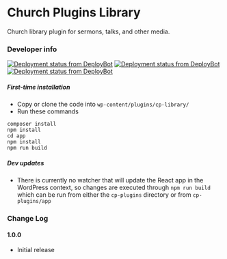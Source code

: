 # Church Plugins Library
Church library plugin for sermons, talks, and other media.

### Developer info ###
[![Deployment status from DeployBot](https://iwitness-design.deploybot.com/badge/02267418037485/200896.svg)](https://iwitness-design.deploybot.com/)
[![Deployment status from DeployBot](https://iwitness-design.deploybot.com/badge/77558060124950/197383.svg)](https://iwitness-design.deploybot.com/)
[![Deployment status from DeployBot](https://iwitness-design.deploybot.com/badge/56046448099960/197530.svg)](https://iwitness-design.deploybot.com/)

##### First-time installation  #####

- Copy or clone the code into `wp-content/plugins/cp-library/`
- Run these commands
```
composer install
npm install
cd app
npm install
npm run build
```

##### Dev updates  #####

- There is currently no watcher that will update the React app in the WordPress context, so changes are executed through `npm run build` which can be run from either the `cp-plugins` directory or from `cp-plugins/app`

### Change Log

#### 1.0.0
* Initial release
